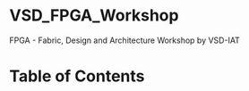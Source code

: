 # VSD_FPGA_Workshop
FPGA - Fabric, Design and Architecture Workshop by VSD-IAT

# Table of Contents
